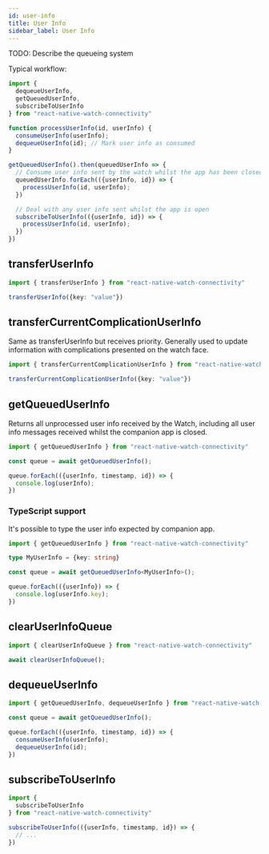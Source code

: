 ```yaml
---
id: user-info
title: User Info
sidebar_label: User Info
---
```


TODO: Describe the queueing system

Typical workflow:

```ts
import { 
  dequeueUserInfo, 
  getQueuedUserInfo, 
  subscribeToUserInfo 
} from "react-native-watch-connectivity"

function processUserInfo(id, userInfo) {
  consumeUserInfo(userInfo);
  dequeueUserInfo(id); // Mark user info as consumed
}

getQueuedUserInfo().then(queuedUserInfo => {
  // Consume user info sent by the watch whilst the app has been closed
  queuedUserInfo.forEach(({userInfo, id}) => {
    processUserInfo(id, userInfo);
  })

  // Deal with any user info sent whilst the app is open
  subscribeToUserInfo(({userInfo, id}) => {
    processUserInfo(id, userInfo);
  })
})
```

## transferUserInfo

```ts
import { transferUserInfo } from "react-native-watch-connectivity"

transferUserInfo({key: "value"})
```

## transferCurrentComplicationUserInfo

Same as transferUserInfo but receives priority. Generally used to update information with complications presented on the watch face.

```ts
import { transferCurrentComplicationUserInfo } from "react-native-watch-connectivity"

transferCurrentComplicationUserInfo({key: "value"})
```

## getQueuedUserInfo

Returns all unprocessed user info received by the Watch, including all user info messages received whilst the companion app is closed. 

```ts
import { getQueuedUserInfo } from "react-native-watch-connectivity"

const queue = await getQueuedUserInfo();

queue.forEach(({userInfo, timestamp, id}) => {
  console.log(userInfo);
})
```

### TypeScript support

It's possible to type the user info expected by companion app.

```typescript
import { getQueuedUserInfo } from "react-native-watch-connectivity"

type MyUserInfo = {key: string}

const queue = await getQueuedUserInfo<MyUserInfo>();

queue.forEach(({userInfo}) => {
  console.log(userInfo.key);
})
```

## clearUserInfoQueue

```ts
import { clearUserInfoQueue } from "react-native-watch-connectivity"

await clearUserInfoQueue();
```

## dequeueUserInfo

```ts
import { getQueuedUserInfo, dequeueUserInfo } from "react-native-watch-connectivity"

const queue = await getQueuedUserInfo();

queue.forEach(({userInfo, timestamp, id}) => {
  consumeUserInfo(userInfo);
  dequeueUserInfo(id); 
})
```

## subscribeToUserInfo

```ts
import { 
  subscribeToUserInfo
} from "react-native-watch-connectivity"

subscribeToUserInfo(({userInfo, timestamp, id}) => {
  // ...
})
```
